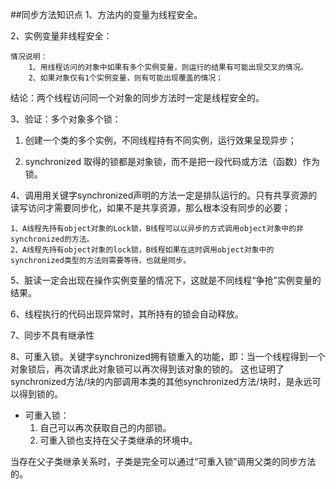 ##同步方法知识点
1、方法内的变量为线程安全。

2、实例变量非线程安全：
    
    情况说明：
        1、用线程访问的对象中如果有多个实例变量，则运行的结果有可能出现交叉的情况。
        2、如果对象仅有1个实例变量，则有可能出现覆盖的情况；
结论：两个线程访问同一个对象的同步方法时一定是线程安全的。

3、验证：多个对象多个锁：
   
   1. 创建一个类的多个实例，不同线程持有不同实例，运行效果呈现异步；
   
   2. synchronized 取得的锁都是对象锁，而不是把一段代码或方法（函数）作为锁。

4、调用用关键字synchronized声明的方法一定是排队运行的。只有共享资源的读写访问才需要同步化，如果不是共享资源，那么根本没有同步的必要；
      
    1、A线程先持有object对象的Lock锁，B线程可以以异步的方式调用object对象中的非synchronized的方法。
    2、A线程先持有object对象的lock锁，B线程如果在这时调用object对象中的synchronized类型的方法则需要等待，也就是同步。 

5、脏读一定会出现在操作实例变量的情况下，这就是不同线程“争抢”实例变量的结果。

6、线程执行的代码出现异常时，其所持有的锁会自动释放。

7、同步不具有继承性

8、可重入锁。关键字synchronized拥有锁重入的功能，即：当一个线程得到一个对象锁后，再次请求此对象锁可以再次得到该对象的锁的。
这也证明了synchronized方法/块的内部调用本类的其他synchronized方法/块时，是永远可以得到锁的。

* 可重入锁：
    1. 自己可以再次获取自己的内部锁。
    2. 可重入锁也支持在父子类继承的环境中。

当存在父子类继承关系时，子类是完全可以通过“可重入锁”调用父类的同步方法的。
